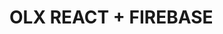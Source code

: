 # OLX  REACT + FIREBASE


<!-- 
#COMPONENTS

#Navbar
    logo
    filter
    searchbar
    login/logout
    sell btn

#Carousel

#Product Cards

#Footer
 -->
